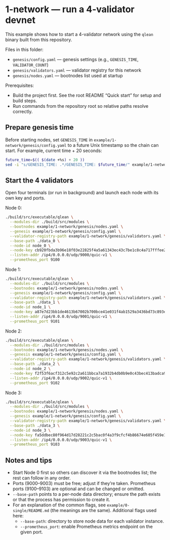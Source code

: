 # 1-network — run a 4-validator devnet

This example shows how to start a 4-validator network using the `qlean` binary built from this repository.

Files in this folder:
- `genesis/config.yaml` — genesis settings (e.g., `GENESIS_TIME`, `VALIDATOR_COUNT`)
- `genesis/validators.yaml` — validator registry for this network
- `genesis/nodes.yaml` — bootnodes list used at startup

Prerequisites:
- Build the project first. See the root README “Quick start” for setup and build steps.
- Run commands from the repository root so relative paths resolve correctly.

## Prepare genesis time

Before starting nodes, set `GENESIS_TIME` in `example/1-network/genesis/config.yaml` to a future Unix timestamp so the chain can start. For example, current time + 20 seconds:

```bash
future_time=$(( $(date +%s) + 20 ))
sed -i "s/GENESIS_TIME: .*/GENESIS_TIME: $future_time/" example/1-network/genesis/config.yaml
```

## Start the 4 validators

Open four terminals (or run in background) and launch each node with its own key and ports.

Node 0:

```zsh
./build/src/executable/qlean \
  --modules-dir ./build/src/modules \
  --bootnodes example/1-network/genesis/nodes.yaml \
  --genesis example/1-network/genesis/config.yaml \
  --validator-registry-path example/1-network/genesis/validators.yaml \
  --base-path ./data_0 \
  --node-id node_0 \
  --node-key cb920fbda3b96e18f03e22825f4a5a61343ec43c7be1c8c4a717fffee2f4c4ce \
  --listen-addr /ip4/0.0.0.0/udp/9000/quic-v1 \
  --prometheus_port 9100
```

Node 1:

```zsh
./build/src/executable/qlean \
  --modules-dir ./build/src/modules \
  --bootnodes example/1-network/genesis/nodes.yaml \
  --genesis example/1-network/genesis/config.yaml \
  --validator-registry-path example/1-network/genesis/validators.yaml \
  --base-path ./data_1 \
  --node-id node_1 \
  --node-key a87e7d23bb1de4613b67002b700bce41e031f4ab1529a3436bd73c893ea039b3 \
  --listen-addr /ip4/0.0.0.0/udp/9001/quic-v1 \
  --prometheus_port 9101
```

Node 2:

```zsh
./build/src/executable/qlean \
  --modules-dir ./build/src/modules \
  --bootnodes example/1-network/genesis/nodes.yaml \
  --genesis example/1-network/genesis/config.yaml \
  --validator-registry-path example/1-network/genesis/validators.yaml \
  --base-path ./data_2 \
  --node-id node_2 \
  --node-key f2f53f6acf312c5e92c2a611bbca7a1932b4db0b9e0c43bec413badca9b76760 \
  --listen-addr /ip4/0.0.0.0/udp/9002/quic-v1 \
  --prometheus_port 9102
```

Node 3:

```zsh
./build/src/executable/qlean \
  --modules-dir ./build/src/modules \
  --bootnodes example/1-network/genesis/nodes.yaml \
  --genesis example/1-network/genesis/config.yaml \
  --validator-registry-path example/1-network/genesis/validators.yaml \
  --base-path ./data_3 \
  --node-id node_3 \
  --node-key fa5ddbec80f964d17d28221c2c5bac0f4a3f9cfcf4b86674e605f459e195a1c4 \
  --listen-addr /ip4/0.0.0.0/udp/9003/quic-v1 \
  --prometheus_port 9103
```

## Notes and tips

- Start Node 0 first so others can discover it via the bootnodes list; the rest can follow in any order.
- Ports (9000–9003) must be free; adjust if they’re taken. Prometheus ports (9100–9103) are optional and can be changed or omitted.
- `--base-path` points to a per-node data directory; ensure the path exists or that the process has permission to create it.
- For an explanation of the common flags, see `example/0-single/README.md` (the meanings are the same). Additional flags used here:
  - `--base-path`: directory to store node data for each validator instance.
  - `--prometheus_port`: enable Prometheus metrics endpoint on the given port.

